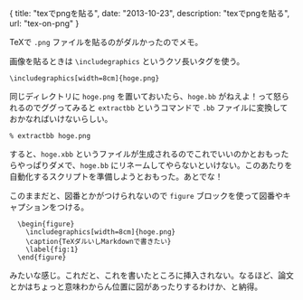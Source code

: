 {
  title: "texでpngを貼る",
  date: "2013-10-23",
  description: "texでpngを貼る",
  url: "tex-on-png"
}

TeXで `.png` ファイルを貼るのがダルかったのでメモ。

画像を貼るときは `\includegraphics` というクソ長いタグを使う。

```
\includegraphics[width=8cm]{hoge.png}
```

同じディレクトリに `hoge.png` を置いておいたら、`hoge.bb` がねえよ！って怒られるのでググってみると `extractbb` というコマンドで `.bb` ファイルに変換しておかなればいけないらしい。

```
% extractbb hoge.png
```

すると、`hoge.xbb` というファイルが生成されるのでこれでいいのかとおもったらやっぱりダメで、`hoge.bb` にリネームしてやらないといけない。このあたりを自動化するスクリプトを準備しようとおもった。あとでな！

このままだと、図番とかがつけられないので `figure` ブロックを使って図番やキャプションをつける。

```
  \begin{figure}
    \includegraphics[width=8cm]{hoge.png}
    \caption{TeXダルいしMarkdownで書きたい}
    \label{fig:1}
  \end{figure}
```

みたいな感じ。これだと、これを書いたところに挿入されない。なるほど、論文とかはちょっと意味わからん位置に図があったりするわけか、と納得。
